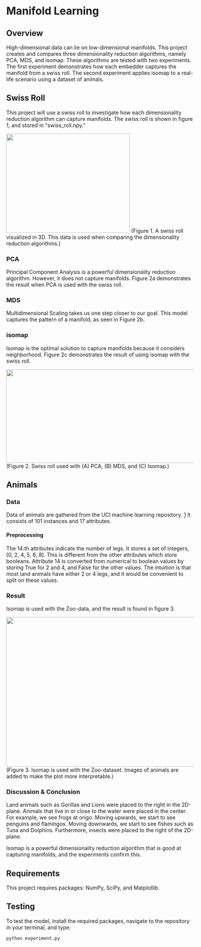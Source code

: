 # Manifold Learning

## Overview
High-dimensional data can lie on low-dimensional manifolds. This project creates and compares three dimensionality reduction algorithms, namely PCA, MDS, and isomap. These algorithms are tested with two experiments. The first experiment demonstrates how each embedder captures the manifold from a swiss roll. The second experiment applies isomap to a real-life scenario using a dataset of animals.

## Swiss Roll
This project will use a swiss roll to investigate how each dimensionality reduction algorithm can capture manifolds. The swiss roll is shown in figure 1, and stored in "swiss_roll.npy."

<img src="https://i.ibb.co/SnxyGT0/data.png" width="330" height="265">
(Figure 1. A swiss roll visualized in 3D. This data is used when comparing the dimensionality reduction algorithms.)

### PCA
Principal Component Analysis is a powerful dimensionality reduction algorithm. However, it does not capture manifolds. Figure 2a demonstrates the result when PCA is used with the swiss roll.

### MDS
Multidimensional Scaling takes us one step closer to our goal. This model captures the pattern of a manifold, as seen in Figure 2b.

### isomap
Isomap is the optimal solution to capture manifolds because it considers neighborhood. Figure 2c demonstrates the result of using isomap with the swiss roll.

<img src="https://i.ibb.co/Ph0Sk8H/Ska-rmavbild-2021-03-19-kl-05-47-57.png" width="850" height="250">
(Figure 2. Swiss roll used with (A) PCA, (B) MDS, and (C) Isomap.)


## Animals

### Data
Data of animals are gathered from the UCI machine learning repository. [1](http://archive.ics.uci.edu/ml/datasets/Zoo) It consists of 101 instances and 17 attributes.

#### Preprocessing
The 14:th attributes indicate the number of legs. It stores a set of integers, [0, 2, 4, 5, 6, 8]. This is different from the other attributes which store booleans. Attribute 14 is converted from numerical to boolean values by storing True for 2 and 4, and False for the other values. The intuition is that most land animals have either 2 or 4 legs, and it would be convenient to split on these values.

### Result
Isomap is used with the Zoo-data, and the result is found in figure 3.

<img src="https://i.ibb.co/hf22KR9/Ska-rmavbild-2021-03-19-kl-05-35-28.png" width="650" height="400">
(Figure 3. Isomap is used with the Zoo-dataset. Images of animals are added to make the plot more interpretable.) 

### Discussion & Conclusion
Land animals such as Gorillas and Lions were placed to the right in the 2D-plane. Animals that live in or close to the water were placed in the center. For example, we see frogs at origo. Moving upwards, we start to see penguins and flamingos. Moving downwards, we start to see fishes such as Tuna and Dolphins. Furthermore, insects were placed to the right of the 2D-plane.  


Isomap is a powerful dimensionality reduction algorithm that is good at capturing manifolds, and the experiments confirm this.


## Requirements
This project requires packages: NumPy, SciPy, and Matplotlib.


## Testing

To test the model, install the required packages, navigate to the repository in your terminal, and type:

```bash
python experiment.py
```
